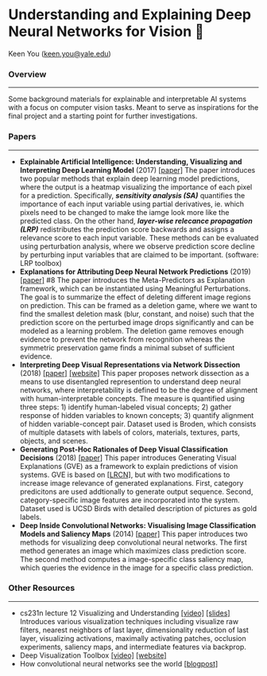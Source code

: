# Understanding and Explaining Deep Neural Networks for Vision 👀
Keen You (keen.you@yale.edu)
### Overview
***
Some background materials for explainable and interpretable AI systems with a focus on computer vision tasks. Meant to serve as inspirations for the final project and a starting point for further investigations.

### Papers
***
- **Explainable Artificial Intelligence: Understanding, Visualizing and Interpreting Deep Learning Model** (2017) [[paper]](https://arxiv.org/pdf/1708.08296.pdf)
The paper introduces two popular methods that explain deep learning model predictions, where the output is a heatmap visualizing the importance of each pixel for a prediction. Specifically, ***sensitivity analysis  (SA)*** quantifies the importance of each input variable using partial derivatives, ie. which pixels need to be changed to make the iamge look more like the predicted class. On the other hand, ***layer-wise relecance propagation (LRP)*** redistributes the prediction score backwards and assigns a relevance score to each input variable. These methods can be evaluated using perturbation analysis, where we observe prediction score decline by perturbing input variables that are claimed to be important. (software: LRP toolbox)
- **Explanations for Attributing Deep Neural Network Predictions** (2019) [[paper]](https://doi.org/10.1007/978-3-030-28954-6_8) #8
The paper introduces the Meta-Predictors as Explanation framework, which can be instantiated using Meaningful Perturbations. The goal is to summarize the effect of deleting different image regions on prediction. This can be framed as a deletion game, where we want to find the smallest deletion mask (blur, constant, and noise) such that the prediction score on the perturbed image drops significantly and can be modeled as a learning problem. The deletion game removes enough evidence to prevent the network from recognition whereas the symmetric preservation game finds a minimal subset of sufficient evidence. 
- **Interpreting Deep Visual Representations via Network Dissection** (2018) [[paper]](https://arxiv.org/pdf/1711.05611.pdf) [[website]](http://netdissect.csail.mit.edu)
This paper proposes network dissection as a means to use disentangled represention to understand deep neural networks, where interpretability is defined to be the degree of alignment with human-interpretable concepts. The measure is quantified using three steps: 1) identify human-labeled visual concepts; 2) gather response of hidden variables to known concepts; 3) quantify alignment of hidden variable-concept pair. Dataset used is Broden, which consists of multiple datasets with labels of colors, materials, textures, parts, objects, and scenes.
- **Generating Post-Hoc Rationales of Deep Visual Classification Decisions** (2018)  [[paper]](https://link.springer.com/chapter/10.1007/978-3-319-98131-4_6)
This paper introduces Generating Visual Explanations (GVE) as a framework to explain predictions of vision systems. GVE is based on [[LRCN]](https://arxiv.org/pdf/1411.4389.pdf), but with two modifications to increase image relevance of generated explanations. First, category predicitons are used addtionally to generate output sequence. Second, category-specific image features are incorporated into the system. Dataset used is UCSD Birds with detailed description of pictures as gold labels.
- **Deep Inside Convolutional Networks: Visualising Image Classification Models and Saliency Maps** (2014) [[paper]](https://arxiv.org/pdf/1312.6034.pdf) This paper introduces two methods for visualizing deep convolutional neural networks. The first method generates an image which maximizes class prediction score. The second method computes a image-specific class saliency map, which queries the evidence in the image for a specific class prediction.

### Other Resources
***  
- cs231n lecture 12 Visualizing and Understanding [[video]](https://www.youtube.com/watch?v=6wcs6szJWMY) [[slides]](http://cs231n.stanford.edu/slides/2017/cs231n_2017_lecture12.pdf)
Introduces various visualization techniques including visualize raw filters, nearest neighbors of last layer, dimensionality reduction of last layer, visualizing activations, maximally activating patches, occlusion experiments, saliency maps, and intermediate features via backprop.
- Deep Visualization Toolbox [[video]](https://www.youtube.com/watch?v=AgkfIQ4IGaM) [[website]](https://yosinski.com/deepvis)
- How convolutional neural networks see the world [[blogpost]](https://blog.keras.io/how-convolutional-neural-networks-see-the-world.html)
